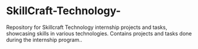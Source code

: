 # SkillCraft-Technology-
Repository for Skillcraft Technology internship projects and tasks, showcasing skills in various technologies. Contains projects and tasks done  during the internship program..

